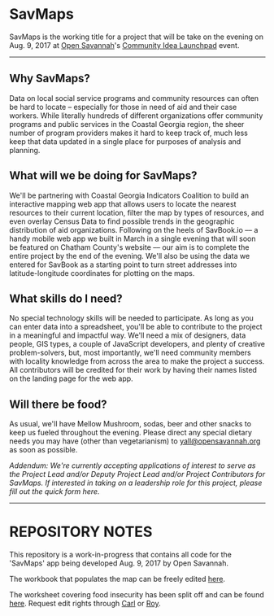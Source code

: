# SavMaps
SavMaps is the working title for a project that will be take on the evening on Aug. 9, 2017 at [Open Savannah](http://opensavannah.org)'s [Community Idea Launchpad](https://www.meetup.com/OpenSavannah/events/241867891/) event.

---
## Why SavMaps?
Data on local social service programs and community resources can often be hard to locate – especially for those in need of aid and their case workers. While literally hundreds of different organizations offer community programs and public services in the Coastal Georgia region, the sheer number of program providers makes it hard to keep track of, much less keep that data updated in a single place for purposes of analysis and planning.

## What will we be doing for SavMaps?
We'll be partnering with Coastal Georgia Indicators Coalition to build an interactive mapping web app that allows users to locate the nearest resources to their current location, filter the map by types of resources, and even overlay Census Data to find possible trends in the geographic distribution of aid organizations. Following on the heels of SavBook.io –– a handy mobile web app we built in March in a single evening that will soon be featured on Chatham County's website –– our aim is to complete the entire project by the end of the evening. We'll also be using the data we entered for SavBook as a starting point to turn street addresses into latitude-longitude coordinates for plotting on the maps.

## What skills do I need?
No special technology skills will be needed to participate. As long as you can enter data into a spreadsheet, you'll be able to contribute to the project in a meaningful and impactful way. We'll need a mix of designers, data people, GIS types, a couple of JavaScript developers, and plenty of creative problem-solvers, but, most importantly, we'll need community members with locality knowledge from across the area to make the project a success. All contributors will be credited for their work by having their names listed on the landing page for the web app.

## Will there be food?
As usual, we'll have Mellow Mushroom, sodas, beer and other snacks to keep us fueled throughout the evening. Please direct any special dietary needs you may have (other than vegetarianism) to yall@opensavannah.org as soon as possible.

*Addendum: We're currently accepting applications of interest to serve as the Project Lead and/or Deputy Project Lead and/or Project Contributors for SavMaps. If interested in taking on a leadership role for this project, please fill out the quick form here.*

---

# REPOSITORY NOTES

This repository is a work-in-progress that contains all code for the 'SavMaps' app being developed Aug. 9, 2017 by Open Savannah.

The workbook that populates the map can be freely edited [here](https://docs.google.com/spreadsheets/d/1_Ep9pCtsdoIiavyGkzPNJ4Vb7JwsU744l8Yax1_Az9k/edit?usp=sharing).

The worksheet covering food insecurity has been split off and can be found [here](https://docs.google.com/spreadsheets/d/1QW5MPrxZmYgXamidzZIejWJYprYYo3D5uifSf1kr2-E/edit?ts=598b9990#gid=0). Request edit rights through [Carl](mailto:carl@carlvlewis.net) or [Roy](mailto:roy.e.mosby@gmail.com).
